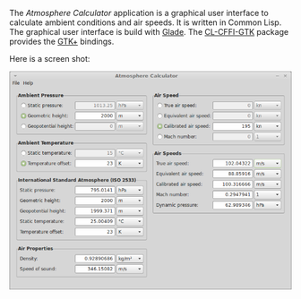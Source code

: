 The _Atmosphere Calculator_ application is a graphical user interface
to calculate ambient conditions and air speeds.  It is written in
Common Lisp.  The graphical user interface is build with [Glade][].
The [CL-CFFI-GTK][] package provides the [GTK+][] bindings.

Here is a screen shot:

![Atmosphere Calculator](https://github.com/ralph-schleicher/atmosphere-calculator/raw/master/atmosphere-calculator.png)

[GTK+]: http://www.gtk.org/
[Glade]: http://glade.gnome.org/
[CL-CFFI-GTK]: http://www.crategus.com/index.php/projekte/
